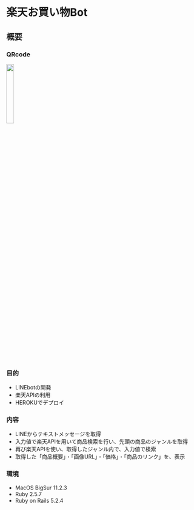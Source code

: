 # 楽天お買い物Bot

## 概要

### QRcode
<img src="https://user-images.githubusercontent.com/38125792/115953781-65324400-a528-11eb-9d21-e1b5b4fda547.png" width=20% >

### 目的
- LINEbotの開発
- 楽天APIの利用
- HEROKUでデプロイ

### 内容
- LINEからテキストメッセージを取得
- 入力値で楽天APIを用いて商品検索を行い、先頭の商品のジャンルを取得
- 再び楽天APIを使い、取得したジャンル内で、入力値で検索
- 取得した「商品概要」・「画像URL」・「価格」・「商品のリンク」を、表示

### 環境
- MacOS BigSur 11.2.3
- Ruby 2.5.7
- Ruby on Rails 5.2.4
